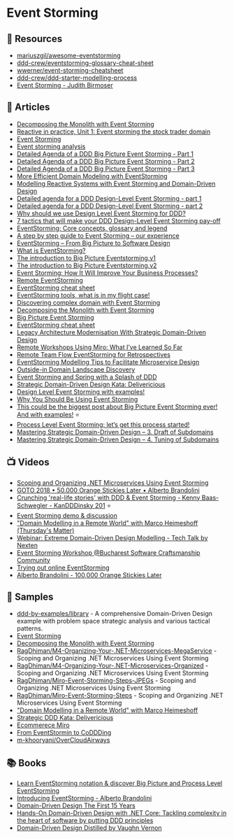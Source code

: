
# Event Storming

## 📘 Resources
- [mariuszgil/awesome-eventstorming](https://github.com/mariuszgil/awesome-eventstorming)
- [ddd-crew/eventstorming-glossary-cheat-sheet](https://github.com/ddd-crew/eventstorming-glossary-cheat-sheet)
- [wwerner/event-storming-cheatsheet](https://github.com/wwerner/event-storming-cheatsheet)
- [ddd-crew/ddd-starter-modelling-process](https://github.com/ddd-crew/ddd-starter-modelling-process)
- [Event Storming - Judith Birmoser](https://miro.com/miroverse/event-storming/)

## 📕 Articles
- [Decomposing the Monolith with Event Storming](https://medium.com/capital-one-tech/event-storming-decomposing-the-monolith-to-kick-start-your-microservice-architecture-acb8695a6e61)
- [Reactive in practice, Unit 1: Event storming the stock trader domain](https://developer.ibm.com/technologies/java/tutorials/reactive-in-practice-1/)
- [Event Storming](https://ibm-cloud-architecture.github.io/refarch-eda/methodology/event-storming/)
- [Event storming analysis](https://ibm-cloud-architecture.github.io/refarch-kc/implementation/event-storming-analysis/)
- [Detailed Agenda of a DDD Big Picture Event Storming - Part 1](https://philippe.bourgau.net/detailed-agenda-of-a-ddd-big-picture-event-storming-part-1/)
- [Detailed Agenda of a DDD Big Picture Event Storming - Part 2](https://philippe.bourgau.net/detailed-agenda-of-a-ddd-big-picture-event-storming-part-2/)
- [Detailed Agenda of a DDD Big Picture Event Storming - Part 3](https://philippe.bourgau.net/detailed-agenda-of-a-ddd-big-picture-event-storming-part-3/)
- [More Efficient Domain Modeling with EventStorming](https://buildplease.com/pages/modeling-better/)
- [Modelling Reactive Systems with Event Storming and Domain-Driven Design](https://blog.redelastic.com/corporate-arts-crafts-modelling-reactive-systems-with-event-storming-73c6236f5dd7)
- [Detailed agenda for a DDD Design-Level Event Storming - part 1](https://philippe.bourgau.net/detailed-agenda-for-a-ddd-design-level-event-storming-part-1/)
- [Detailed agenda for a DDD Design-Level Event Storming - part 2](https://philippe.bourgau.net/detailed-agenda-for-a-ddd-design-level-event-storming-part-2/)
- [Why should we use Design Level Event Storming for DDD?](https://philippe.bourgau.net/why-should-we-use-design-level-event-storming-for-ddd/)
- [7 tactics that will make your DDD Design-Level Event Storming pay-off](https://philippe.bourgau.net/7-tactics-that-will-make-your-ddd-design-level-event-storming-pay-off/)
- [EventStorming; Core concepts, glossary and legend](https://baasie.com/2020/07/16/eventstorming-core-concepts-glossary-and-legend/)
- [A step by step guide to Event Storming – our experience](https://www.boldare.com/blog/event-storming-guide/)
- [EventStorming – From Big Picture to Software Design](https://www.agilepartner.net/en/eventstorming-from-big-picture-to-software-design/)
- [What is EventStorming?](https://medium.com/techlabs-emag/what-is-event-storming-ed1a0e519fad)
- [The introduction to Big Picture Eventstorming.v1](https://locastic.com/blog/intro-to-big-picture-eventstorming/)
- [The introduction to Big Picture Eventstorming.v2](https://locastic.com/blog/the-introduction-to-big-picture-eventstorming-v2/)
- [Event Storming: How It Will Improve Your Business Processes?](https://selleo.com/blog/event-storming-how-it-will-improve-your-business-processes-)
- [Remote EventStorming](https://blog.avanscoperta.it/2020/03/26/remote-eventstorming/)
- [EventStorming cheat sheet](https://baasie.com/2019/07/29/eventstorming-cheat-sheet/)
- [EventStorming tools, what is in my flight case!](https://baasie.com/2019/05/08/eventstorming-tools-what-is-in-my-flight-case/)
- [Discovering complex domain with Event Storming](https://solidstudio.io/blog/discovering-domain-with-event-storming)
- [Decomposing the Monolith with Event Storming](https://medium.com/capital-one-tech/event-storming-decomposing-the-monolith-to-kick-start-your-microservice-architecture-acb8695a6e61)
- [Big Picture Event Storming](https://medium.com/@chatuev/big-picture-event-storming-7a1fe18ffabb)
- [EventStorming cheat sheet](https://xebia.com/blog/eventstorming-cheat-sheet/)
- [Legacy Architecture Modernisation With Strategic Domain-Driven Design](https://medium.com/nick-tune-tech-strategy-blog/legacy-architecture-modernisation-with-strategic-domain-driven-design-3e7c05bb383f)
- [Remote Workshops Using Miro: What I’ve Learned So Far](https://medium.com/nick-tune-tech-strategy-blog/remote-workshops-using-miro-what-ive-learned-so-far-849391f0412b)
- [Remote Team Flow EventStorming for Retrospectives](https://medium.com/nick-tune-tech-strategy-blog/remote-team-flow-eventstorming-for-retrospectives-a8ea33cdb277)
- [EventStorming Modelling Tips to Facilitate Microservice Design](https://medium.com/nick-tune-tech-strategy-blog/eventstorming-modelling-tips-to-facilitate-microservice-design-1b1b0b838efc)
- [Outside-in Domain Landscape Discovery](https://medium.com/nick-tune-tech-strategy-blog/outside-in-domain-landscape-discovery-3ec88aeb70db)
- [Event Storming and Spring with a Splash of DDD](https://spring.io/blog/2018/04/11/event-storming-and-spring-with-a-splash-of-ddd)
- [Strategic Domain-Driven Design Kata: Delivericious](https://medium.com/nick-tune-tech-strategy-blog/strategic-domain-driven-design-kata-delivericious-b114ca77163)
- [Design Level Event Storming with examples!](https://mrpicky.dev/design-level-event-storming-with-examples/)
- [Why You Should Be Using Event Storming](https://betterprogramming.pub/why-you-should-be-using-event-storming-2f32e5280c8c)
- [This could be the biggest post about Big Picture Event Storming ever! And with examples!](https://mrpicky.dev/this-could-be-the-biggest-post-about-big-picture-event-storming-ever-and-with-examples/) ⭐
- [Process Level Event Storming: let’s get this process started!](https://mrpicky.dev/process-level-event-storming-lets-get-this-process-started/)
- [Mastering Strategic Domain-Driven Design – 3. Draft of Subdomains](https://meaboutsoftware.com/2023/10/01/mastering-strategic-domain-driven-design-3-draft-of-subdomains/)
- [Mastering Strategic Domain-Driven Design – 4. Tuning of Subdomains](https://meaboutsoftware.com/2023/11/26/mastering-strategic-domain-driven-design-4-tuning-of-subdomains/)
## 📺 Videos
- [Scoping and Organizing .NET Microservices Using Event Storming](https://www.pluralsight.com/courses/dotnet-microservices-scoping-organizing)
- [GOTO 2018 • 50.000 Orange Stickies Later • Alberto Brandolini](https://www.youtube.com/watch?v=NGXl1D-KwRI)
- [Crunching 'real-life stories' with DDD & Event Storming - Kenny Baas-Schwegler - KanDDDinsky 201](https://www.youtube.com/watch?v=WvkBKvMnyuc) ⭐
- [Event Storming demo & discussion](https://www.youtube.com/watch?v=xIB_VQVVWKk)
- ["Domain Modelling in a Remote World" with Marco Heimeshoff (Thursday's Matter)](https://www.youtube.com/watch?v=jdU_iTBP2Qs)
- [Webinar: Extreme Domain-Driven Design Modelling - Tech Talk by Nexten](https://www.youtube.com/watch?v=uJ4mPU1i6E0)
- [Event Storming Workshop @Bucharest Software Craftsmanship Community](https://www.youtube.com/watch?v=xVSaDdj3PVE)
- [Trying out online EventStorming](https://www.youtube.com/watch?v=CbPEibNUe0s)
- [Alberto Brandolini - 100,000 Orange Stickies Later](https://www.youtube.com/watch?v=fGm62ra_mQ8)
## 🚀 Samples
- [ddd-by-examples/library](https://github.com/ddd-by-examples/library) - A comprehensive Domain-Driven Design example with problem space strategic analysis and various tactical patterns.
- [Event Storming](https://miro.com/app/board/o9J_kt3rZb4=/?fromEmbed=1)
- [Decomposing the Monolith with Event Storming](https://medium.com/capital-one-tech/event-storming-decomposing-the-monolith-to-kick-start-your-microservice-architecture-acb8695a6e61)
- [RagDhiman/M4-Organizing-Your-.NET-Microservices-MegaService](https://github.com/RagDhiman/M4-Organizing-Your-.NET-Microservices-MegaService) - Scoping and Organizing .NET Microservices Using Event Storming
- [RagDhiman/M4-Organizing-Your-.NET-Microservices-Organized](https://github.com/RagDhiman/M4-Organizing-Your-.NET-Microservices-Organized) - Scoping and Organizing .NET Microservices Using Event Storming
- [RagDhiman/Miro-Event-Storming-Steps-JPEGs](https://github.com/RagDhiman/Miro-Event-Storming-Steps-JPEGs) - Scoping and Organizing .NET Microservices Using Event Storming
- [RagDhiman/Miro-Event-Storming-Steps](https://github.com/RagDhiman/Miro-Event-Storming-Steps) - Scoping and Organizing .NET Microservices Using Event Storming
- ["Domain Modelling in a Remote World" with Marco Heimeshoff](https://miro.com/app/board/o9J_lSf4hpY=/)
- [Strategic DDD Kata: Delivericious](https://miro.com/app/board/o9J_l45tkpU=/)
- [Ecommerece Miro](https://miro.com/app/board/uXjVOqNZGYg=/)
- [From EventStormin to CoDDDing](https://miro.com/app/board/o9J_kwDgULY=/)
- [m-khooryani/OverCloudAirways](https://github.com/m-khooryani/OverCloudAirways)

## 📚 Books
- [Learn EventStorming notation & discover Big Picture and Process Level EventStorming](https://lukaszcoding.com/eventstorming-cheatsheet)
- [Introducing EventStorming - Alberto Brandolini](https://leanpub.com/introducing_eventstorming) 
- [Domain-Driven Design The First 15 Years](https://dddeurope.com/15years/)
- [Hands-On Domain-Driven Design with .NET Core: Tackling complexity in the heart of software by putting DDD principles](https://www.amazon.com/Hands-Domain-Driven-Design-NET-ebook/dp/B07C5WSR9B)
- [Domain-Driven Design Distilled by Vaughn Vernon](https://www.amazon.com/Domain-Driven-Design-Distilled-Vaughn-Vernon/dp/0134434420)

